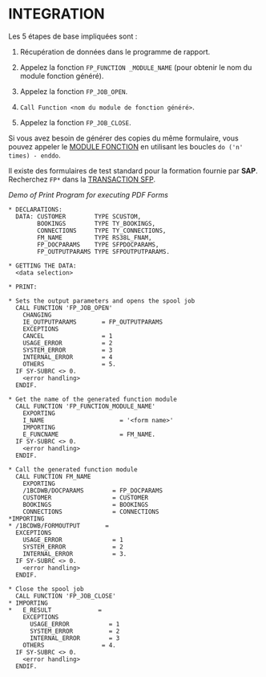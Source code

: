 # **INTEGRATION**

Les 5 étapes de base impliquées sont :

1. Récupération de données dans le programme de rapport.

2. Appelez la fonction `FP_FUNCTION _MODULE_NAME` (pour obtenir le nom du module fonction généré).

3. Appelez la fonction `FP_JOB_OPEN`.

4. `Call Function <nom du module de fonction généré>`.

5. Appelez la fonction `FP_JOB_CLOSE`.

Si vous avez besoin de générer des copies du même formulaire, vous pouvez appeler le [MODULE FONCTION](../13_Fonctions/README.md) en utilisant les boucles `do ('n' times) - enddo`.

Il existe des formulaires de test standard pour la formation fournie par **SAP**. Recherchez `FP*` dans la [TRANSACTION SFP](../22_Transactions/TCODE_SFP.md).

_Demo of Print Program for executing PDF Forms_

```JS
* DECLARATIONS:
  DATA: CUSTOMER        TYPE SCUSTOM,
        BOOKINGS        TYPE TY_BOOKINGS,
        CONNECTIONS     TYPE TY_CONNECTIONS,
        FM_NAME         TYPE RS38L_FNAM,
        FP_DOCPARAMS    TYPE SFPDOCPARAMS,
        FP_OUTPUTPARAMS TYPE SFPOUTPUTPARAMS.

* GETTING THE DATA:
  <data selection>

* PRINT:

* Sets the output parameters and opens the spool job
  CALL FUNCTION 'FP_JOB_OPEN'
    CHANGING
    IE_OUTPUTPARAMS       = FP_OUTPUTPARAMS
    EXCEPTIONS
    CANCEL                = 1
    USAGE_ERROR           = 2
    SYSTEM_ERROR          = 3
    INTERNAL_ERROR        = 4
    OTHERS                = 5.
  IF SY-SUBRC <> 0.
    <error handling>
  ENDIF.

* Get the name of the generated function module
  CALL FUNCTION 'FP_FUNCTION_MODULE_NAME'
    EXPORTING
    I_NAME                     = '<form name>'
    IMPORTING
    E_FUNCNAME                 = FM_NAME.
  IF SY-SUBRC <> 0.
    <error handling>
  ENDIF.

* Call the generated function module
  CALL FUNCTION FM_NAME
    EXPORTING
    /1BCDWB/DOCPARAMS        = FP_DOCPARAMS
    CUSTOMER                 = CUSTOMER
    BOOKINGS                 = BOOKINGS
    CONNECTIONS              = CONNECTIONS
*IMPORTING
* /1BCDWB/FORMOUTPUT       =
  EXCEPTIONS
    USAGE_ERROR              = 1
    SYSTEM_ERROR             = 2
    INTERNAL_ERROR           = 3.
  IF SY-SUBRC <> 0.
    <error handling>
  ENDIF.

* Close the spool job
  CALL FUNCTION 'FP_JOB_CLOSE'
* IMPORTING
*   E_RESULT             =
    EXCEPTIONS
      USAGE_ERROR           = 1
      SYSTEM_ERROR          = 2
      INTERNAL_ERROR        = 3
    OTHERS                = 4.
  IF SY-SUBRC <> 0.
    <error handling>
  ENDIF.
```